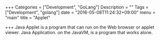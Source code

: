 +++
Categories = ["Development", "GoLang"]
Description = ""
Tags = ["Development", "golang"]
date = "2016-05-08T11:24:32+09:00"
menu = "main"
title = "Applet"

+++
Java Applet is a program that can run on the Web browser or applet viewer.
Java Application. on the JavaVM, is a program that works alone.
